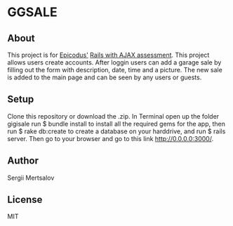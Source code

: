 # GGSALE
## About
This project is for [Epicodus'](http://www.epicodus.com/) [Rails with AJAX assessment](http://www.learnhowtoprogram.com/lessons/rails-with-ajax-assessment).
This project allows users create accounts. After loggin users can add a garage sale by filling out the form with description, date, time and a picture. The new sale is added to the main page and can be seen by any users or guests.
## Setup
Clone this repository or download the .zip. In Terminal open up the folder gigisale run $ bundle install to install all the required gems for the app, then run $ rake db:create to create a database on your harddrive, and run $ rails server. Then go to your browser and go to this link http://0.0.0.0:3000/.
## Author
Sergii Mertsalov

## License
MIT
